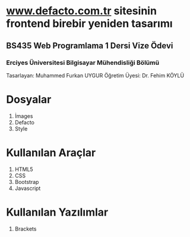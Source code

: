 # www.defacto.com.tr sitesinin frontend birebir yeniden tasarımı
## BS435 Web Programlama 1 Dersi Vize Ödevi
### Erciyes Üniversitesi Bilgisayar Mühendisliği Bölümü
Tasarlayan: Muhammed Furkan UYGUR Öğretim Üyesi: Dr. Fehim KÖYLÜ

# Dosyalar
1. İmages
2. Defacto
3. Style
# Kullanılan Araçlar
1. HTML5
2. CSS
3. Bootstrap
4. Javascript
# Kullanılan Yazılımlar
1. Brackets
